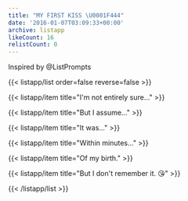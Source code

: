```yaml
---
title: "MY FIRST KISS \U0001F444"
date: '2016-01-07T03:09:33+00:00'
archive: listapp
likeCount: 16
relistCount: 0
---
```


Inspired by @ListPrompts

{{< listapp/list order=false reverse=false >}}

   {{< listapp/item title="I'm not entirely sure..." >}}

   {{< listapp/item title="But I assume..." >}}

   {{< listapp/item title="It was…" >}}

   {{< listapp/item title="Within minutes…" >}}

   {{< listapp/item title="Of my birth." >}}

   {{< listapp/item title="But I don't remember it. 😘" >}}

{{< /listapp/list >}}
